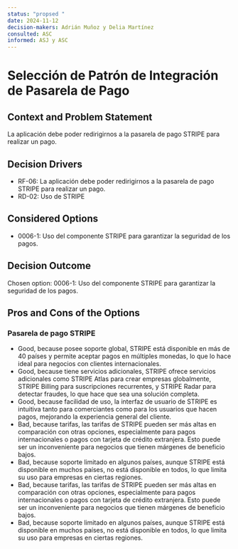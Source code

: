 ```yaml
---
status: "propsed "
date: 2024-11-12
decision-makers: Adrián Muñoz y Delia Martínez
consulted: ASC
informed: ASJ y ASC
---
```


# Selección de Patrón de Integración de Pasarela de Pago

## Context and Problem Statement

La aplicación debe poder redirigirnos a la pasarela de pago STRIPE para realizar un pago.

## Decision Drivers

* RF-06: La aplicación debe poder redirigirnos a la pasarela de pago STRIPE para realizar un pago.
* RD-02: Uso de STRIPE 

## Considered Options

* 0006-1: Uso del componente STRIPE para garantizar la seguridad de los pagos.

## Decision Outcome

Chosen option: 0006-1: Uso del componente STRIPE para garantizar la seguridad de los pagos.

## Pros and Cons of the Options

### Pasarela de pago STRIPE

* Good, because posee soporte global, STRIPE está disponible en más de 40 países y permite aceptar pagos en múltiples monedas, lo que lo hace ideal para negocios con clientes internacionales.
* Good, because tiene servicios adicionales, STRIPE ofrece servicios adicionales como STRIPE Atlas para crear empresas globalmente, STRIPE Billing para suscripciones recurrentes, y STRIPE Radar para detectar fraudes, lo que hace que sea una solución completa.
* Good, because facilidad de uso, la interfaz de usuario de STRIPE es intuitiva tanto para comerciantes como para los usuarios que hacen pagos, mejorando la experiencia general del cliente.
* Bad, because tarifas, las tarifas de STRIPE pueden ser más altas en comparación con otras opciones, especialmente para pagos internacionales o pagos con tarjeta de crédito extranjera. Esto puede ser un inconveniente para negocios que tienen márgenes de beneficio bajos.
* Bad, because soporte limitado en algunos países, aunque STRIPE está disponible en muchos países, no está disponible en todos, lo que limita su uso para empresas en ciertas regiones.
* Bad, because tarifas, las tarifas de STRIPE pueden ser más altas en comparación con otras opciones, especialmente para pagos internacionales o pagos con tarjeta de crédito extranjera. Esto puede ser un inconveniente para negocios que tienen márgenes de beneficio bajos.
* Bad, because soporte limitado en algunos países, aunque STRIPE está disponible en muchos países, no está disponible en todos, lo que limita su uso para empresas en ciertas regiones.
